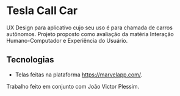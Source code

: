 # Tesla Call Car

UX Design para aplicativo cujo seu uso é para chamada de carros autônomos. Projeto proposto como avaliação da matéria Interação Humano-Computador e Experiência do Usuário.

## Tecnologias
- Telas feitas na plataforma https://marvelapp.com/.

Trabalho feito em conjunto com João Victor Plessim. 
